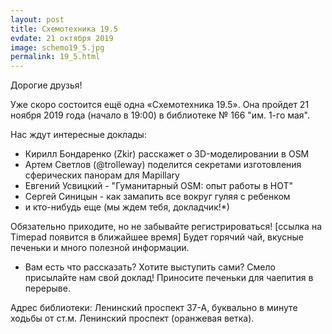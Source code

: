 ```yaml
---
layout: post
title: Схемотехника 19.5
evdate: 21 октября 2019
image: schemo19_5.jpg
permalink: 19_5.html
---
```

Дорогие друзья!

Уже скоро состоится ещё одна «Схемотехника 19.5». 
Она пройдет 21 ноября 2019 года (начало в 19:00) в библиотеке № 166 "им. 1-го мая".

Нас ждут интересные доклады:

- Кирилл Бондаренко (Zkir) расскажет о 3D-моделировании в OSM 
- Артем Светлов (@trolleway) поделится секретами изготовления сферических панорам для Mapillary
- Евгений Усвицкий - "Гуманитарный OSM: опыт работы в HOT"
- Сергей Синицын - как замапить все вокруг гуляя с ребенком
- и кто-нибудь еще (мы ждем тебя, докладчик!*)

Обязательно приходите, но не забывайте регистрироваться! [ссылка на Timepad появится в ближайшее время] Будет горячий чай, вкусные печеньки и много полезной информации.

* Вам есть что рассказать? Хотите выступить сами? Смело присылайте нам свой доклад! Приносите печеньки для чаепития в перерыве.

Адрес библиотеки: Ленинский проспект 37-А, буквально в минуте ходьбы от ст.м. Ленинский проспект (оранжевая ветка).
